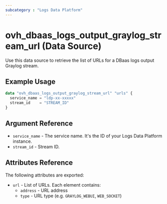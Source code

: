 ```yaml
---
subcategory : "Logs Data Platform"
---
```


# ovh_dbaas_logs_output_graylog_stream_url (Data Source)

Use this data source to retrieve the list of URLs for a DBaas logs output Graylog stream.

## Example Usage

```terraform
data "ovh_dbaas_logs_output_graylog_stream_url" "urls" {
  service_name = "ldp-xx-xxxxx"
  stream_id    = "STREAM_ID"
}
```

## Argument Reference

* `service_name` - The service name. It's the ID of your Logs Data Platform instance.
* `stream_id` - Stream ID.

## Attributes Reference

The following attributes are exported:

* `url` - List of URLs. Each element contains:
  * `address` - URL address
  * `type` - URL type (e.g. `GRAYLOG_WEBUI`, `WEB_SOCKET`)